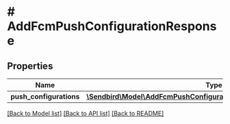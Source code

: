 # # AddFcmPushConfigurationResponse

## Properties

Name | Type | Description | Notes
------------ | ------------- | ------------- | -------------
**push_configurations** | [**\Sendbird\Model\AddFcmPushConfigurationResponsePushConfigurations[]**](AddFcmPushConfigurationResponsePushConfigurations.md) |  | [optional]

[[Back to Model list]](../../README.md#models) [[Back to API list]](../../README.md#endpoints) [[Back to README]](../../README.md)
